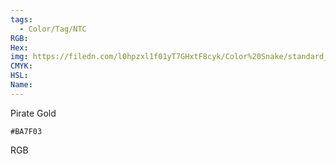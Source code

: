 ```yaml
---
tags:
  - Color/Tag/NTC
RGB:
Hex:
img: https://filedn.com/l0hpzxl1f01yT7GHxtF8cyk/Color%20Snake/standard_csv_to_svg//BA7F03.svg
CMYK:
HSL:
Name:
---
```

Pirate Gold
```palette
#BA7F03
```
RGB
